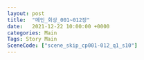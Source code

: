 ```yaml
---
layout: post
title:  "메인_회상_001~012장"
date:   2021-12-22 10:00:00 +0000
categories: Main
Tags: Story Main
SceneCode: ["scene_skip_cp001-012_q1_s10"]
---
```

